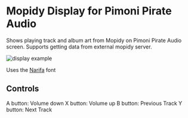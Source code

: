 # Mopidy Display for Pimoni Pirate Audio


Shows playing track and album art from Mopidy on Pimoni Pirate Audio screen.  Supports getting data from external mopidy server.

![display example](https://i.imgur.com/F0jGexo.jpg)

Uses the [Narifa](https://www.fontspace.com/narifah-font-f72202) font

## Controls
A button: Volume down
X button: Volume up
B button: Previous Track
Y button: Next Track
